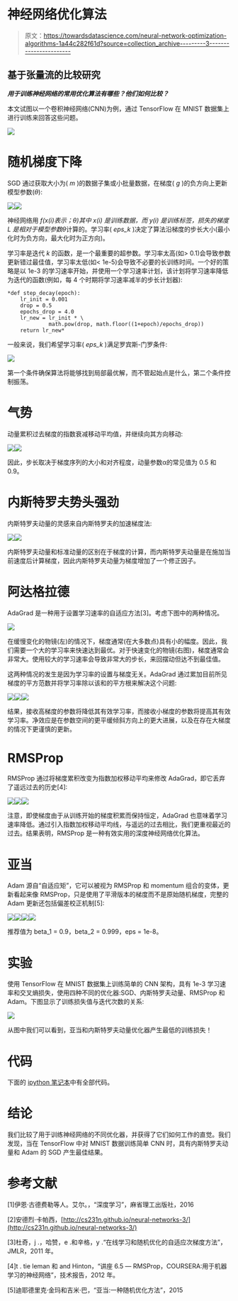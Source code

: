 # 神经网络优化算法

> 原文：<https://towardsdatascience.com/neural-network-optimization-algorithms-1a44c282f61d?source=collection_archive---------3----------------------->

## 基于张量流的比较研究

***用于训练神经网络的常用优化算法有哪些？他们如何比较？***

本文试图以一个卷积神经网络(CNN)为例，通过 TensorFlow 在 MNIST 数据集上进行训练来回答这些问题。

![](img/2ce83c2fa9b6270659997419f6e68fe4.png)

# **随机梯度下降**

SGD 通过获取大小为( *m* )的数据子集或小批量数据，在梯度( *g* )的负方向上更新模型参数(*θ*):

![](img/066ea6deffb5590096429abebb3c6a1e.png)![](img/f9b1ddb4e03cfd0c0878f128df65d699.png)

神经网络用 *f(x(i)表示；θ)*其中 *x(i)* 是训练数据，而 *y(i)* 是训练标签，损失的梯度 *L* 是相对于模型参数*θ*计算的。学习率( *eps_k* )决定了算法沿梯度的步长大小(最小化时为负方向，最大化时为正方向)。

学习率是迭代 *k* 的函数，是一个最重要的超参数。学习率太高(如> 0.1)会导致参数更新错过最佳值，学习率太低(如< 1e-5)会导致不必要的长训练时间。一个好的策略是以 1e-3 的学习速率开始，并使用一个学习速率计划，该计划将学习速率降低为迭代的函数(例如，每 4 个时期将学习速率减半的步长计划器):

```
*def step_decay(epoch):
    lr_init = 0.001
    drop = 0.5
    epochs_drop = 4.0
    lr_new = lr_init * \
             math.pow(drop, math.floor((1+epoch)/epochs_drop))
    return lr_new*
```

一般来说，我们希望学习率( *eps_k* )满足罗宾斯-门罗条件:

![](img/0d794a753355caf49e4e4770d5d98979.png)

第一个条件确保算法将能够找到局部最优解，而不管起始点是什么，第二个条件控制振荡。

# **气势**

动量累积过去梯度的指数衰减移动平均值，并继续向其方向移动:

![](img/cc2b81d752248c668aaaa989aca9570d.png)![](img/0aa8aa69c366f6d2c30077901c4200ae.png)

因此，步长取决于梯度序列的大小和对齐程度，动量参数α的常见值为 0.5 和 0.9。

# **内斯特罗夫势头强劲**

内斯特罗夫动量的灵感来自内斯特罗夫的加速梯度法:

![](img/86e12c6c3362d827c24bea23b67ba3bb.png)![](img/0aa8aa69c366f6d2c30077901c4200ae.png)

内斯特罗夫动量和标准动量的区别在于梯度的计算，而内斯特罗夫动量是在施加当前速度后计算梯度，因此内斯特罗夫动量为梯度增加了一个修正因子。

# 阿达格拉德

AdaGrad 是一种用于设置学习速率的自适应方法[3]。考虑下图中的两种情况。

![](img/01408f1ed36c42020923ee808039cb1c.png)

在缓慢变化的物镜(左)的情况下，梯度通常(在大多数点)具有小的幅度。因此，我们需要一个大的学习率来快速达到最优。对于快速变化的物镜(右图)，梯度通常会非常大。使用较大的学习速率会导致非常大的步长，来回摆动但达不到最佳值。

这两种情况的发生是因为学习率的设置与梯度无关。AdaGrad 通过累加目前所见梯度的平方范数并将学习率除以该和的平方根来解决这个问题:

![](img/a063d9cd3ae211249a0d87530349560c.png)![](img/c46644ba5c3c1dff40bb15fabf57d260.png)![](img/227e8c1e8e05b61c9bfb7dcec85a99e4.png)

结果，接收高梯度的参数将降低其有效学习率，而接收小梯度的参数将提高其有效学习率。净效应是在参数空间的更平缓倾斜方向上的更大进展，以及在存在大梯度的情况下更谨慎的更新。

# **RMSProp**

RMSProp 通过将梯度累积改变为指数加权移动平均来修改 AdaGrad，即它丢弃了遥远过去的历史[4]:

![](img/a063d9cd3ae211249a0d87530349560c.png)![](img/77480fdf72b657a9ecb9bb2cab2e2d5a.png)![](img/227e8c1e8e05b61c9bfb7dcec85a99e4.png)

注意，即使梯度由于从训练开始的梯度积累而保持恒定，AdaGrad 也意味着学习速率降低。通过引入指数加权移动平均线，与遥远的过去相比，我们更重视最近的过去。结果表明，RMSProp 是一种有效实用的深度神经网络优化算法。

# **亚当**

Adam 源自“自适应矩”，它可以被视为 RMSProp 和 momentum 组合的变体，更新看起来像 RMSProp，只是使用了平滑版本的梯度而不是原始随机梯度，完整的 Adam 更新还包括偏差校正机制[5]:

![](img/6194462b2448a9df8c8c0d948532e2c1.png)![](img/231175a3d546b095bfa011522427de4d.png)![](img/3bd7f6f2ee58b2f7cee4cb300a15565a.png)![](img/5c7f2d3dbc871ea8895349d876399b1b.png)

推荐值为 beta_1 = 0.9，beta_2 = 0.999，eps = 1e-8。

# **实验**

使用 TensorFlow 在 MNIST 数据集上训练简单的 CNN 架构，具有 1e-3 学习速率和交叉熵损失，使用四种不同的优化器:SGD、内斯特罗夫动量、RMSProp 和 Adam。下图显示了训练损失值与迭代次数的关系:

![](img/d1953507b6ee72758e57131607c3dc9d.png)

从图中我们可以看到，亚当和内斯特罗夫动量优化器产生最低的训练损失！

# **代码**

下面的 [ipython 笔记本](https://github.com/vsmolyakov/experiments_with_python/blob/master/chp03/tensorflow_optimizers.ipynb)中有全部代码。

# **结论**

我们比较了用于训练神经网络的不同优化器，并获得了它们如何工作的直觉。我们发现，当在 TensorFlow 中对 MNIST 数据训练简单 CNN 时，具有内斯特罗夫动量和 Adam 的 SGD 产生最佳结果。

# **参考文献**

[1]伊恩·古德费勒等人。艾尔。，“深度学习”，麻省理工出版社，2016

[2]安德烈·卡帕西，[http://cs231n.github.io/neural-networks-3/](http://cs231n.github.io/neural-networks-3/)

[3]杜奇，j .，哈赞，e .和辛格，y .“在线学习和随机优化的自适应次梯度方法”，JMLR，2011 年。

[4]t . tie leman 和 and Hinton，“讲座 6.5 — RMSProp，COURSERA:用于机器学习的神经网络”，技术报告，2012 年。

[5]迪耶德里克·金玛和吉米·巴，“亚当:一种随机优化方法”，2015